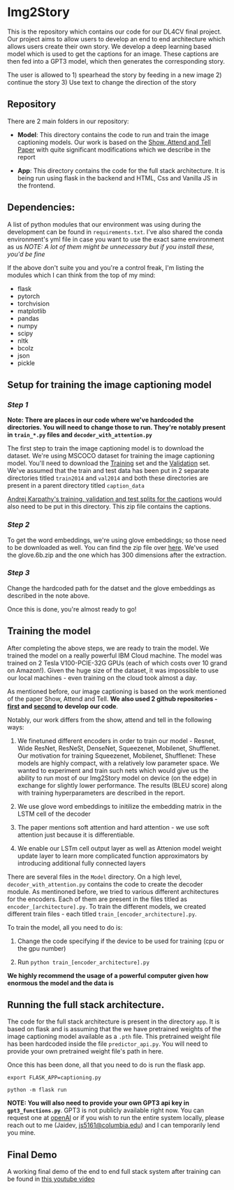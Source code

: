 # Img2Story

This is the repository which contains our code for our DL4CV final project. 
Our project aims to allow users to develop an end to end architecture which 
allows users create their own story. We develop a deep learning based model 
which is used to get the captions for an image. These captions are then fed 
into a GPT3 model, which then generates the corresponding story. 

The user is allowed to 1) spearhead the story by feeding in a new image 2) continue the story 3) Use text to change the direction of the story 

## Repository
There are 2 main folders in our repository: 
* **Model**: This directory contains the code to run and train the image captioning models. Our work is based on the [Show, Attend and Tell Paper](https://arxiv.org/abs/1502.03044) with quite significant modifications which we describe in the report 

* **App**: This directory contains the code for the full stack architecture. 
It is being run using flask in the backend and HTML, Css and Vanilla JS in the frontend. 

## Dependencies:
A list of python modules that our environment was using during the development can be found in `requirements.txt`. I've also 
shared the conda environment's yml file in case you want to use the exact
same environment as us *NOTE: A lot of them might be unnecessary but if you install these, you'd be fine*

If the above don't suite you and you're a control freak, I'm listing the modules which I can think from the top of my mind: 

* flask
* pytorch
* torchvision
* matplotlib
* pandas
* numpy 
* scipy
* nltk
* bcolz
* json
* pickle 

## Setup for training the image captioning model

### *Step 1* 
**Note: There are places in our code where we've hardcoded the directories. You will need to change those to run. They're notably present in `train_*.py` files and `decoder_with_attention.py`**

The first step to train the image captioning model is to download the dataset. We're using MSCOCO dataset for training the image 
captioning model. You'll need to download the [Training](http://images.cocodataset.org/zips/train2014.zip) set and the [Validation](http://images.cocodataset.org/zips/val2014.zip) set.
We've assumed that the train and test data has been put in 2 separate directories titled `train2014` and `val2014` and both these directories are present in a parent directory titled `caption_data`

[Andrej Karpathy's training, validation and test splits for the captions](http://cs.stanford.edu/people/karpathy/deepimagesent/caption_datasets.zip) would also need to be put in this directory. This zip file contains the captions.

### *Step 2*

To get the word embeddings, we're using glove embeddings; so those need to be downloaded as well. You can find the zip file over [here](https://nlp.stanford.edu/projects/glove/). We've used the glove.6b.zip and the one which has 300 dimensions after the extraction. 

### *Step 3* 

Change the hardcoded path for the datset and the glove embeddings as described in the note above. 

Once this is done, you're almost ready to go!

## Training the model

After completing the above steps, we are ready to train the model. We trained the model on a really powerful IBM Cloud machine. The model was trained on 2 Tesla V100-PCIE-32G GPUs (each of which costs over 10 grand on Amazon!). Given the huge size of the dataset, it was impossible to use our local machines - even training on the cloud took almost a day. 

As mentioned before, our image captioning is based on the work mentioned of the paper Show, Attend and Tell. **We also used 2 github repositories - [first](https://github.com/sgrvinod/a-PyTorch-Tutorial-to-Image-Captioning) and [second](https://github.com/yahoo/object_relation_transformer) to develop our code**. 

Notably, our work differs from the show, attend and tell in the following ways: 

1) We finetuned different encoders in order to train our model - Resnet, Wide ResNet, ResNeSt, DenseNet, Squeezenet, Mobilenet, Shufflenet. Our motivation for training Squeezenet, Mobilenet, Shufflenet: These models are highly compact, with a relatively low parameter space. We wanted to experiment and train such nets which would give us the ability to run most of our Img2Story model on device (on the edge) in exchange for slightly lower performance.
The results (BLEU score) along with training hyperparameters are described in the report.

2) We use glove word embeddings to initilize the embedding matrix in the LSTM cell of the decoder 

3) The paper mentions soft attention and hard attention - we use soft attention just because it is differentiable. 

4) We enable our LSTm cell output layer as well as Attenion model weight update layer to learn more complicated function approximators by introducing additional fully connected layers 

There are several files in the `Model` directory. On a high level, 
`decoder_with_attention.py` contains the code to create the decoder module. 
As mentinoned before, we tried to various different architectures for the encoders. Each of them are present in the files titled as `encoder_[architecture].py`. To train the different models, we created different train files - each titled `train_[encoder_architecture].py`. 

To train the model, all you need to do is: 

1. Change the code specifying if the device to be used for training (cpu or the gpu number)

2. Run `python train_[encoder_architecture].py`

**We highly recommend the usage of a powerful computer given how enormous the model and the data is**

## Running the full stack architecture. 

The code for the full stack architecture is present in the directory `app`. It is based on flask and is assuming that the we have pretrained weights of the image captioning model available as a `.pth` file. This pretrained weight file has been hardcoded inside the file `predictor_api.py`. You will need to provide your own pretrained weight file's path in here. 

Once this has been done, all that you need to do is run the flask app. 

`export FLASK_APP=captioning.py`

`python -m flask run`

**NOTE: You will also need to provide your own GPT3 api key in `gpt3_functions.py`**. GPT3 is not publicly available right now. You can request one at [openAI](https://openai.com/blog/openai-api/) or if you wish to run the entire system locally, please reach out to me (Jaidev, js5161@columbia.edu) and I can temporarily lend you mine.

## Final Demo 

A working final demo of the end to end full stack system after training can be found in [this youtube video](https://youtu.be/Fu52ATk7yq4)
